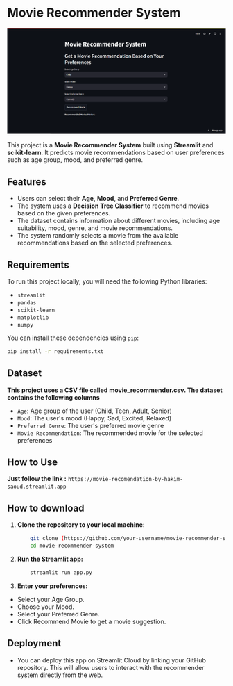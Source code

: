 # Movie Recommender System


![Movie Recommender System](Capture.PNG)

This project is a **Movie Recommender System** built using **Streamlit** and **scikit-learn**. It predicts movie recommendations based on user preferences such as age group, mood, and preferred genre.

## Features
- Users can select their **Age**, **Mood**, and **Preferred Genre**.
- The system uses a **Decision Tree Classifier** to recommend movies based on the given preferences.
- The dataset contains information about different movies, including age suitability, mood, genre, and movie recommendations.
- The system randomly selects a movie from the available recommendations based on the selected preferences.

## Requirements

To run this project locally, you will need the following Python libraries:

- `streamlit`
- `pandas`
- `scikit-learn`
- `matplotlib`
- `numpy`

You can install these dependencies using `pip`:

```bash
pip install -r requirements.txt
```

## Dataset 
**This project uses a CSV file called movie_recommender.csv. The dataset contains the following columns**
- `Age`: Age group of the user (Child, Teen, Adult, Senior)
- `Mood`: The user's mood (Happy, Sad, Excited, Relaxed)
- `Preferred Genre`: The user's preferred movie genre
- `Movie Recommendation`: The recommended movie for the selected preferences

## How to Use
 **Just follow the link :** `https://movie-recomendation-by-hakim-saoud.streamlit.app`

## How to download 

1. **Clone the repository to your local machine:**
    ```bash
        git clone (https://github.com/your-username/movie-recommender-system.git)
        cd movie-recommender-system
    ```

2. **Run the Streamlit app:**
    ```bash
        streamlit run app.py
    ```
3. **Enter your preferences:**
- Select your Age Group.
- Choose your Mood.
- Select your Preferred Genre.
- Click Recommend Movie to get a movie suggestion.

## Deployment
- You can deploy this app on Streamlit Cloud by linking your GitHub repository. This will allow users to interact with the recommender system directly from the web.





